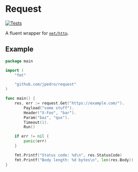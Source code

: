 # Request

[![Tests](https://github.com/jpedro/request/actions/workflows/test.yaml/badge.svg)](https://github.com/jpedro/request/actions/workflows/test.yaml)

A fluent wrapper for [`net/http`](https://pkg.go.dev/net/http).

## Example

```go
package main

import (
	"fmt"

	"github.com/jpedro/request"
)

func main() {
	res, err := request.Get("https://example.com/").
		Payload("some stuff").
		Header("X-Foo", "bar").
		Param("baz", "qux").
		Timeout(1).
		Run()

	if err != nil {
		panic(err)
	}

	fmt.Printf("Status code: %d\n", res.StatusCode)
	fmt.Printf("Body length: %d bytes\n", len(res.Body))
}
```
